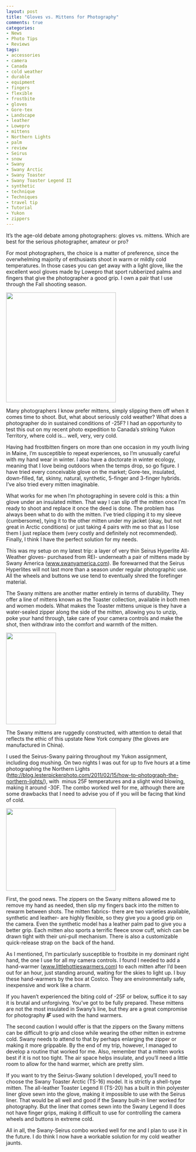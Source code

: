 ```yaml
---
layout: post
title: "Gloves vs. Mittens for Photography"
comments: true
categories:
- News
- Photo Tips
- Reviews
tags:
- accessories
- camera
- Canada
- cold weather
- durable
- equipment
- fingers
- flexible
- frostbite
- gloves
- Gore-tex
- Landscape
- leather
- Lowepro
- mittens
- Northern Lights
- palm
- review
- Seirus
- snow
- Swany
- Swany Arctic
- Swany Toaster
- Swany Toaster Legend II
- synthetic
- technique
- Techniques
- travel tip
- Tutorial
- Yukon
- zippers
---
```

It’s the age-old debate among photographers: gloves vs. mittens. Which are best for the serious photographer, amateur or pro?

For most photographers, the choice is a matter of preference, since the overwhelming majority of enthusiasts shoot in warm or mildly cold temperatures. In those cases you can get away with a light glove, like the excellent wool gloves made by Lowepro that sport rubberized palms and fingers that give the photographer a good grip. I own a pair that I use through the Fall shooting season.

<a href="http://blog.lesterpickerphoto.com/wp-content/uploads/2011/03/31948.jpg"><img class="aligncenter size-medium wp-image-1023" title="31948" src="http://blog.lesterpickerphoto.com/wp-content/uploads/2011/03/31948-300x300.jpg" alt="" width="300" height="300"></a>

Many photographers I know prefer mittens, simply slipping them off when it comes time to shoot. But, what about seriously cold weather? What does a photographer do in sustained conditions of -25F? I had an opportunity to test this out on my recent photo expedition to Canada’s striking Yukon Territory, where cold is… well, very, very cold.

Having had frostbitten fingers on more than one occasion in my youth living in Maine, I’m susceptible to repeat experiences, so I’m unusually careful with my hand wear in winter. I also have a doctorate in winter ecology, meaning that I love being outdoors when the temps drop, so go figure. I have tried every conceivable glove on the market; Gore-tex, insulated, down-filled, fat, skinny, natural, synthetic, 5-finger and 3-finger hybrids. I’ve also tried every mitten imaginable.

What works for me when I’m photographing in severe cold is this: a thin glove under an insulated mitten. That way I can slip off the mitten once I’m ready to shoot and replace it once the deed is done. The problem has always been what to do with the mitten. I’ve tried clipping it to my sleeve (cumbersome), tying it to the other mitten under my jacket (okay, but not great in Arctic conditions) or just taking 4 pairs with me so that as I lose them I just replace them (very costly and definitely not recommended). Finally, I think I have the perfect solution for my needs.

This was my setup on my latest trip: a layer of very thin Seirus Hyperlite All-Weather gloves- purchased from REI- underneath a pair of mittens made by Swany America (<a href="http://www.swamyamerica.com">www.swanyamerica.com</a>). Be forewarned that the Seirus Hyperlites will not last more than a season under regular photographic use. All the wheels and buttons we use tend to eventually shred the forefinger material.

The Swany mittens are another matter entirely in terms of durability. They offer a line of mittens known as the Toaster collection, available in both men and women models. What makes the Toaster mittens unique is they have a water-sealed zipper along the side of the mitten, allowing you to unzip, poke your hand through, take care of your camera controls and make the shot, then withdraw into the comfort and warmth of the mitten.

<a href="http://blog.lesterpickerphoto.com/wp-content/uploads/2011/03/9b2cf93bfff2569b7ac52c48448a73611.jpg"><img class="size-full wp-image-1025" title="9b2cf93bfff2569b7ac52c48448a7361" src="http://blog.lesterpickerphoto.com/wp-content/uploads/2011/03/9b2cf93bfff2569b7ac52c48448a73611.jpg" alt="" width="136" height="250"></a>

The Swany mittens are ruggedly constructed, with attention to detail that reflects the ethic of this upstate New York company (the gloves are manufactured in China).

I used the Seirus-Swany pairing throughout my Yukon assignment, including dog mushing. On two nights I was out for up to five hours at a time photographing the Northern Lights (<a href="http://blog.lesterpickerphoto.com/2011/02/15/how-to-photograph-the-northern-lights/">http://blog.lesterpickerphoto.com/2011/02/15/how-to-photograph-the-northern-lights/</a>), with  minus 25F temperatures and a slight wind blowing, making it around -30F. The combo worked well for me, although there are some drawbacks that I need to advise you of if you will be facing that kind of cold.

<a href="http://blog.lesterpickerphoto.com/wp-content/uploads/2011/03/swany-mitten-1-of-1.jpg"><img class="size-medium wp-image-1026" title="swany mitten 1 of 1" src="http://blog.lesterpickerphoto.com/wp-content/uploads/2011/03/swany-mitten-1-of-1-300x225.jpg" alt="" width="300" height="225"></a>

First, the good news. The zippers on the Swany mittens allowed me to remove my hand as needed, then slip my fingers back into the mitten to rewarm between shots. The mitten fabrics- there are two varieties available, synthetic and leather- are highly flexible, so they give you a good grip on the camera. Even the synthetic model has a leather palm pad to give you a better grip. Each mitten also sports a terrific fleece snow cuff, which can be drawn tight with their uni-pull mechanism. There is also a customizable quick-release strap on the  back of the hand.

As I mentioned, I’m particularly susceptible to frostbite in my dominant right hand, the one I use for all my camera controls. I found I needed to add a hand-warmer (<a href="http://www.littlehottieswarmers.com">www.littlehottieswarmers.com</a>) to each mitten after I’d been out for an hour, just standing around, waiting for the skies to light up. I buy these hand-warmers by the box at Costco. They are environmentally safe, inexpensive and work like a charm.

If you haven’t experienced the biting cold of -25F or below, suffice it to say it is brutal and unforgiving. You’ve got to be fully prepared. These mittens are not the most insulated in Swany’s line, but they are a great compromise for photography <strong><em>IF</em></strong> used with the hand warmers.

The second caution I would offer is that the zippers on the Swany mittens can be difficult to grip and close while wearing the other mitten in extreme cold. Swany needs to attend to that by perhaps enlarging the zipper or making it more grippable. By the end of my trip, however, I managed to develop a routine that worked for me. Also, remember that a mitten works best if it is not too tight. The air space helps insulate, and you’ll need a little room to allow for the hand warmer, which are pretty slim.

If you want to try the Seirus-Swany solution I developed, you’ll need to choose the Swany Toaster Arctic (TS-16) model. It is strictly a shell-type mitten. The all-leather Toaster Legend II (TS-20) has a built in thin polyester liner glove sewn into the glove, making it impossible to use with the Seirus liner. That would be all well and good if the Swany built-in liner worked for photography. But the liner that comes sewn into the Swany Legend II does not have finger grips, making it difficult to use for controlling the camera wheels and buttons in extreme cold.

All in all, the Swany-Seirus combo worked well for me and I plan to use it in the future. I do think I now have a workable solution for my cold weather jaunts.